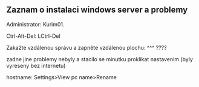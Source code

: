 ## Zaznam o instalaci windows server a problemy

Administrator: Kurim01.

Ctrl-Alt-Del:
	LCtrl-Del

Zakažte vzdálenou správu a zapněte vzdálenou plochu:
	^^^ ????


zadne jine problemy nebyly a stacilo se minutku proklikat nastavenim (byly vyreseny bez internetu)

hostname: Settings>View pc name>Rename